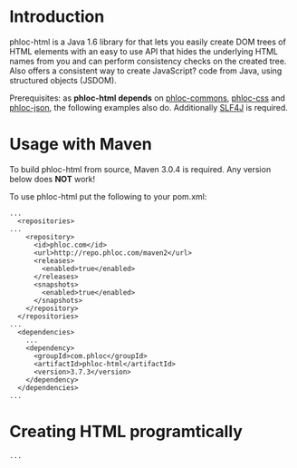 # Introduction #

phloc-html is a Java 1.6 library for that lets you easily create DOM trees of HTML elements with an easy to use API that hides the underlying HTML names from you and can perform consistency checks on the created tree. Also offers a consistent way to create JavaScript? code from Java, using structured objects (JSDOM).

Prerequisites: as **phloc-html depends** on [phloc-commons](http://code.google.com/p/phloc-commons), [phloc-css](http://code.google.com/p/phloc-css) and [phloc-json](http://code.google.com/p/phloc-json), the following examples also do. Additionally [SLF4J](http://www.slf4j.org/) is required.

# Usage with Maven #

To build phloc-html from source, Maven 3.0.4 is required. Any version below does **NOT** work!

To use phloc-html put the following to your pom.xml:
```
...
  <repositories>
...
    <repository>
      <id>phloc.com</id>
      <url>http://repo.phloc.com/maven2</url>
      <releases>
        <enabled>true</enabled>
      </releases>
      <snapshots>
        <enabled>true</enabled>
      </snapshots>
    </repository>
  </repositories>
...
  <dependencies>
    ...
    <dependency>
      <groupId>com.phloc</groupId>
      <artifactId>phloc-html</artifactId>
      <version>3.7.3</version>
    </dependency>
  </dependencies>
...
```

# Creating HTML programtically #

```
...
```
